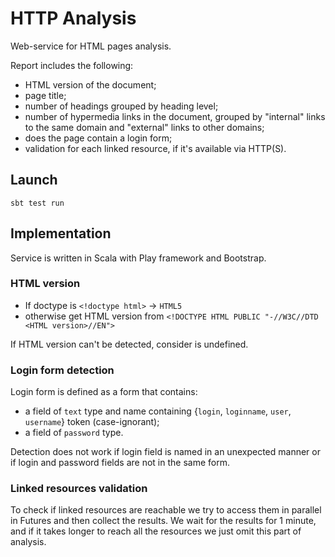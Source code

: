 # HTTP Analysis

Web-service for HTML pages analysis.
 
Report includes the following:

- HTML version of the document;
- page title;
- number of headings grouped by heading level;
- number of hypermedia links in the document, grouped by "internal" links to the same domain and 
"external" links to other domains;
- does the page contain a login form;
- validation for each linked resource, if it's available via HTTP(S).

## Launch

```
sbt test run
```

## Implementation

Service is written in Scala with Play framework and Bootstrap.

### HTML version

 - If doctype is `<!doctype html>` -> `HTML5`
 - otherwise get HTML version from `<!DOCTYPE HTML PUBLIC "-//W3C//DTD <HTML version>//EN">`

If HTML version can't be detected, consider is undefined.

### Login form detection

Login form is defined as a form that contains:
- a field of `text` type and name containing {`login`, `loginname`, `user`, `username`} token 
(case-ignorant);
- a field of `password` type.

Detection does not work if login field is named in an unexpected manner or if login and password
 fields are not in the same form.

### Linked resources validation

To check if linked resources are reachable we try to access them in parallel in Futures and then
 collect the results. We wait for the results for 1 minute, and if it takes longer to reach all 
 the resources we just omit this part of analysis.